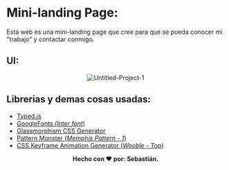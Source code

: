 # Mini-landing Page:

Esta web es una mini-landing page que cree para que se pueda conocer mi "trabajo" y contactar conmigo.

## UI:
<p align="center">
<img src="https://i.ibb.co/B3q6CVG/Untitled-Project-1.gif" alt="Untitled-Project-1" border="0">
</p>

## Librerias y demas cosas usadas:
- [Typed.js](https://mattboldt.com/demos/typed-js/)
- [GoogleFonts (*Inter font*)](https://fonts.google.com/specimen/Inter?preview.text_type=custom#glyphs)
- [Glassmorphism CSS Generator](https://glassmorphism.com/)
- [Pattern Monster (*Memphis Pattern - 1*)](https://pattern.monster/memphis-1/)
- [CSS Keyframe Animation Generator (*Wooble - Top*)](https://webcode.tools/generators/css/keyframe-animation)

<p align="center">
  <b>Hecho con ❤️ por: Sebastián. </b>
</p>
